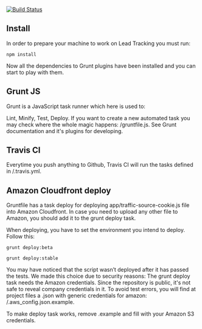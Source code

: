 [![Build Status](https://travis-ci.org/thiesen/traffic-source-cookie.svg)](https://travis-ci.org/thiesen/traffic-source-cookie)

## Install

In order to prepare your machine to work on Lead Tracking you must run:

`npm install`

Now all the dependencies to Grunt plugins have been installed and you can start to play with them.

## Grunt JS

Grunt is a JavaScript task runner which here is used to:

Lint,
Minify,
Test,
Deploy.
If you want to create a new automated task you may check where the whole magic happens: /gruntfile.js. See Grunt documentation and it's plugins for developing.

## Travis CI

Everytime you push anything to Github, Travis CI will run the tasks defined in /.travis.yml.

## Amazon Cloudfront deploy

Gruntfile has a task deploy for deploying app/traffic-source-cookie.js file into Amazon Cloudfront. In case you need to upload any other file to Amazon, you should add it to the grunt deploy task.

When deploying, you have to set the environment you intend to deploy. Follow this:

```
grunt deploy:beta
```

```
grunt deploy:stable
```

You may have noticed that the script wasn’t deployed after it has passed the tests. We made this choice due to security reasons: The grunt deploy task needs the Amazon credentials. Since the repository is public, it's not safe to reveal company credentials in it. To avoid test errors, you will find at project files a .json with generic credentials for amazon: /.aws_config.json.example.

To make deploy task works, remove .example and fill with your Amazon S3 credentials.
